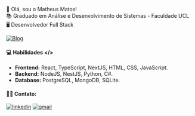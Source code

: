 👋 Olá, sou o Matheus Matos! <br>
📚 Graduado em Análise e Desenvolvimento de Sistemas - Faculdade UCL <br>
🖥️ Desenvolvedor Full Stack

[![Blog](https://img.shields.io/badge/website-ffffff?style=for-the-badge&logo=About.me&logoColor=black)](https://matheusmatos.vercel.app/)

#### 💻 Habilidades </>
- **Frontend:** React, TypeScript, NextJS, HTML, CSS, JavaScript.
- **Backend:** NodeJS, NestJS, Python, C#.
- **Database:** PostgreSQL, MongoDB, SQLite.
  
#### 🤝🏻 Contato:

[![linkedin](https://img.shields.io/badge/LinkedIn-0077B5?style=for-the-badge&logo=linkedin&logoColor=white)](https://www.linkedin.com/in/matheus-matos-1a523221b/)
[![gmail](https://img.shields.io/badge/Gmail-D14836?style=for-the-badge&logo=gmail&logoColor=white)](mailto:matheusmatosrodrigues27@gmail.com)
